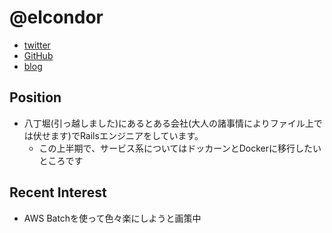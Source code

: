 @elcondor
====

- [twitter](https://twitter.com/elcondor)
- [GitHub](https://github.com/condor)
- [blog](http://blog.el-condor.net/)

Position
----

- 八丁堀(引っ越しました)にあるとある会社(大人の諸事情によりファイル上では伏せます)でRailsエンジニアをしています。
  - この上半期で、サービス系についてはドッカーンとDockerに移行したいところです

Recent Interest
----

- AWS Batchを使って色々楽にしようと画策中
